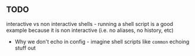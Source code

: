 ## TODO

interactive vs non interactive shells - running a shell script is a good example because it is non interactive (i.e. no aliases, no history, etc)

- Why we don't echo in config - imagine shell scripts like `common` echoing stuff out

